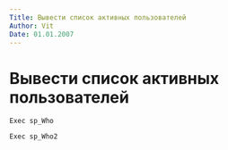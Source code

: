 ```yaml
---
Title: Вывести список активных пользователей
Author: Vit
Date: 01.01.2007
---
```



Вывести список активных пользователей
=====================================

    Exec sp_Who

    Exec sp_Who2
